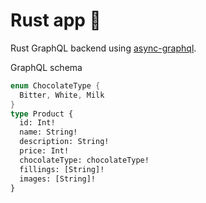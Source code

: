 # Rust app 🦀

Rust GraphQL backend using [async-graphql](https://github.com/async-graphql/async-graphql).

GraphQL schema
```rust
enum ChocolateType {
  Bitter, White, Milk
}
type Product {
  id: Int!
  name: String!
  description: String!
  price: Int!
  chocolateType: chocolateType!
  fillings: [String]!
  images: [String]!
}
```
